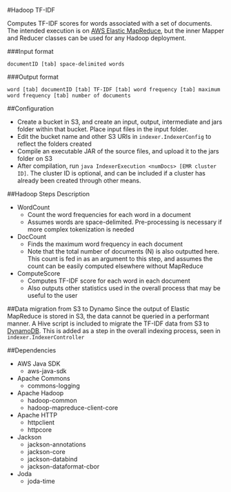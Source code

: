 #Hadoop TF-IDF

Computes TF-IDF scores for words associated with a set of documents. The intended execution is on [AWS Elastic MapReduce](https://aws.amazon.com/emr/), but the inner Mapper and Reducer classes can be used for any Hadoop deployment.

###Input format
```
documentID [tab] space-delimited words
```
###Output format

```
word [tab] documentID [tab] TF-IDF [tab] word frequency [tab] maximum word frequency [tab] number of documents
```

##Configuration
- Create a bucket in S3, and create an input, output, intermediate and jars folder within that bucket. Place input files in the input folder.
- Edit the bucket name and other S3 URIs in `indexer.IndexerConfig` to reflect the folders created
- Compile an executable JAR of the source files, and upload it to the jars folder on S3
- After compilation, run `java IndexerExecution <numDocs> [EMR cluster ID]`. The cluster ID is optional, and can be included if a cluster has already been created through other means.

##Hadoop Steps Description
- WordCount
	- Count the word frequencies for each word in a document
	- Assumes words are space-delimited. Pre-processing is necessary if more complex tokenization is needed
- DocCount
	- Finds the maximum word frequency in each document
	- Note that the total number of documents (N) is also outputted here. This count is fed in as an argument to this step, and assumes the count can be easily computed elsewhere without MapReduce
- ComputeScore
	- Computes TF-IDF score for each word in each document
	- Also outputs other statistics used in the overall process that may be useful to the user

##Data migration from S3 to Dynamo
Since the output of Elastic MapReduce is stored in S3, the data cannot be queried in a performant manner. A Hive script is included to migrate the TF-IDF data from S3 to [DynamoDB](https://aws.amazon.com/dynamodb/). This is added as a step in the overall indexing process, seen in `indexer.IndexerController`

##Dependencies
- AWS Java SDK
	- aws-java-sdk
- Apache Commons
	- commons-logging
- Apache Hadoop
	- hadoop-common
	- hadoop-mapreduce-client-core
- Apache HTTP
	- httpclient
	- httpcore
- Jackson
	- jackson-annotations
	- jackson-core
	- jackson-databind
	- jackson-dataformat-cbor
- Joda
	- joda-time